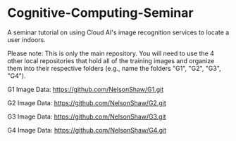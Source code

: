 # Cognitive-Computing-Seminar
A seminar tutorial on using Cloud AI's image recognition services to locate a user indoors.

Please note: This is only the main repository. You will need to use the 4 other local repositories that hold all of the training images and organize them into their respective folders (e.g., name the folders "G1", "G2", "G3", "G4").

G1 Image Data: https://github.com/NelsonShaw/G1.git

G2 Image Data: https://github.com/NelsonShaw/G2.git

G3 Image Data: https://github.com/NelsonShaw/G3.git

G4 Image Data: https://github.com/NelsonShaw/G4.git
